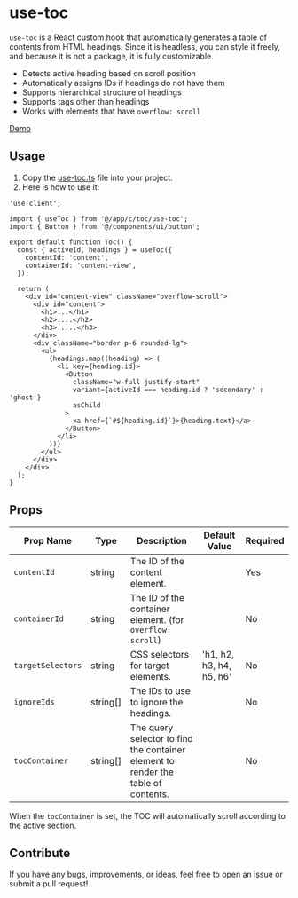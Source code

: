 # use-toc

`use-toc` is a React custom hook that automatically generates a table of contents from HTML headings. Since it is headless, you can style it freely, and because it is not a package, it is fully customizable.

- Detects active heading based on scroll position
- Automatically assigns IDs if headings do not have them
- Supports hierarchical structure of headings
- Supports tags other than headings
- Works with elements that have `overflow: scroll`

[Demo](https://hub.nino.plus/c/toc)

## Usage

1. Copy the [use-toc.ts](https://github.com/dninomiya/use-toc/blob/main/use-toc.ts) file into your project.
2. Here is how to use it:

```tsx
'use client';

import { useToc } from '@/app/c/toc/use-toc';
import { Button } from '@/components/ui/button';

export default function Toc() {
  const { activeId, headings } = useToc({
    contentId: 'content',
    containerId: 'content-view',
  });

  return (
    <div id="content-view" className="overflow-scroll">
      <div id="content">
        <h1>...</h1>
        <h2>....</h2>
        <h3>.....</h3>
      </div>
      <div className="border p-6 rounded-lg">
        <ul>
          {headings.map((heading) => (
            <li key={heading.id}>
              <Button
                className="w-full justify-start"
                variant={activeId === heading.id ? 'secondary' : 'ghost'}
                asChild
              >
                <a href={`#${heading.id}`}>{heading.text}</a>
              </Button>
            </li>
          ))}
        </ul>
      </div>
    </div>
  );
}
```

## Props

| Prop Name         | Type     | Description                                                                       | Default Value            | Required |
| ----------------- | -------- | --------------------------------------------------------------------------------- | ------------------------ | -------- |
| `contentId`       | string   | The ID of the content element.                                                    |                          | Yes      |
| `containerId`     | string   | The ID of the container element. (for `overflow: scroll`)                         |                          | No       |
| `targetSelectors` | string   | CSS selectors for target elements.                                                | 'h1, h2, h3, h4, h5, h6' | No       |
| `ignoreIds`       | string[] | The IDs to use to ignore the headings.                                            |                          | No       |
| `tocContainer`    | string[] | The query selector to find the container element to render the table of contents. |                          | No       |

When the `tocContainer` is set, the TOC will automatically scroll according to the active section.

## Contribute

If you have any bugs, improvements, or ideas, feel free to open an issue or submit a pull request!
